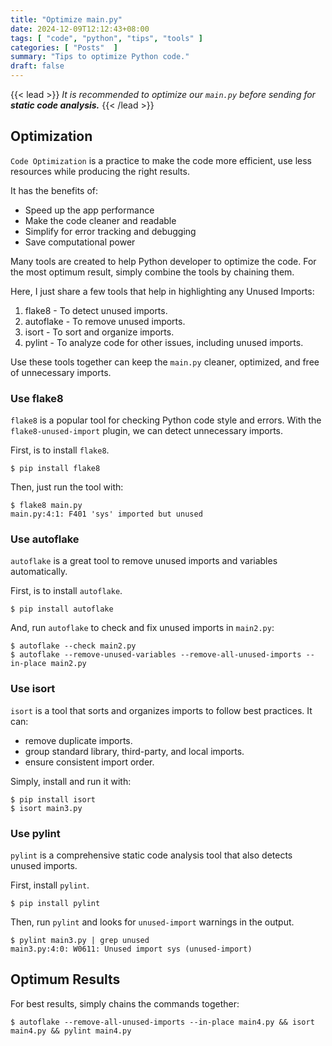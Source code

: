 ```yaml
---
title: "Optimize main.py"
date: 2024-12-09T12:12:43+08:00
tags: [ "code", "python", "tips", "tools" ]
categories: [ "Posts"  ]
summary: "Tips to optimize Python code."
draft: false
---
```

{{< lead >}}
*It is recommended to optimize our `main.py` before sending for* ***static code analysis.*** 
{{< /lead >}}

## Optimization

`Code Optimization` is a practice to make the code more efficient, use less resources while producing the right results.

It has the benefits of:

 - Speed up the app performance
 - Make the code cleaner and readable
 - Simplify for error tracking and debugging
 - Save computational power

Many tools are created to help Python developer to optimize the code.
For the most optimum result, simply combine the tools by chaining them.

Here, I just share a few tools that help in highlighting any <c2>Unused Imports</c2>:

 1. flake8 - To detect unused imports.
 1. autoflake - To remove unused imports.
 1. isort - To sort and organize imports.
 1. pylint - To analyze code for other issues, including unused imports.

Use these tools together can keep the `main.py` cleaner, optimized, and free of unnecessary imports.

### Use flake8

`flake8` is a popular tool for checking Python code style and errors. 
With the `flake8-unused-import` plugin, we can detect unnecessary imports.

First, is to install `flake8`.

```console
$ pip install flake8
```

Then, just run the tool with:

```console
$ flake8 main.py
main.py:4:1: F401 'sys' imported but unused
```

### Use autoflake

`autoflake` is a great tool to remove unused imports and variables automatically.

First, is to install `autoflake`.

```console
$ pip install autoflake
```

And, run `autoflake` to check and fix unused imports in `main2.py`:

```console
$ autoflake --check main2.py
$ autoflake --remove-unused-variables --remove-all-unused-imports --in-place main2.py
```

### Use isort

`isort` is a tool that sorts and organizes imports to follow best practices.
It can:
 - remove duplicate imports.
 - group standard library, third-party, and local imports.
 - ensure consistent import order.

Simply, install and run it with:

```console
$ pip install isort
$ isort main3.py
```

### Use pylint

`pylint` is a comprehensive static code analysis tool that also detects unused imports.

First, install `pylint`.

```console
$ pip install pylint
```

Then, run `pylint` and looks for `unused-import` warnings in the output.

```console
$ pylint main3.py | grep unused
main3.py:4:0: W0611: Unused import sys (unused-import)
```

## Optimum Results

For best results, simply chains the commands together:

```console
$ autoflake --remove-all-unused-imports --in-place main4.py && isort main4.py && pylint main4.py
```


